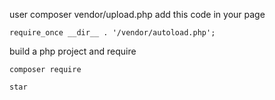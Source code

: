  user composer vendor/upload.php
add this code in your page
```
require_once __dir__ . '/vendor/autoload.php';
```
build a php project and require
```
composer require 

star


